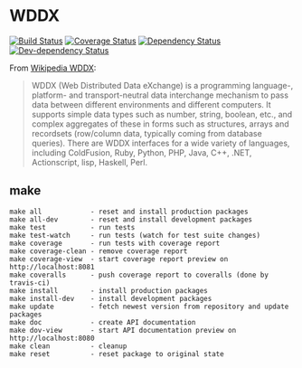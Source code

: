 WDDX
====

[![Build Status](https://travis-ci.org/SimasGodovan/WDDX.png?branch=master)](https://travis-ci.org/SimasGodovan/WDDX)
[![Coverage Status](https://coveralls.io/repos/SimasGodovan/WDDX/badge.png)](https://coveralls.io/r/SimasGodovan/WDDX)
[![Dependency Status](https://david-dm.org/SimasGodovan/WDDX.png)](https://david-dm.org/SimasGodovan/WDDX)
[![Dev-dependency Status](https://david-dm.org/SimasGodovan/WDDX/dev-status.png)](https://david-dm.org/SimasGodovan/WDDX#info=devDependencies)

From [Wikipedia WDDX](http://en.wikipedia.org/wiki/WDDX):
> WDDX (Web Distributed Data eXchange) is a programming language-, platform- and transport-neutral data interchange
> mechanism to pass data between different environments and different computers. It supports simple data types
> such as number, string, boolean, etc., and complex aggregates of these in forms such as structures, arrays and
> recordsets (row/column data, typically coming from database queries). There are WDDX interfaces for a wide
> variety of languages, including ColdFusion, Ruby, Python, PHP, Java, C++, .NET, Actionscript, lisp, Haskell, Perl.

## make
```
make all            - reset and install production packages
make all-dev        - reset and install development packages
make test           - run tests
make test-watch     - run tests (watch for test suite changes)
make coverage       - run tests with coverage report
make coverage-clean - remove coverage report
make coverage-view  - start coverage report preview on http://localhost:8081
make coveralls      - push coverage report to coveralls (done by travis-ci)
make install        - install production packages
make install-dev    - install development packages
make update         - fetch newest version from repository and update packages
make doc            - create API documentation
make dov-view       - start API documentation preview on http://localhost:8080
make clean          - cleanup
make reset          - reset package to original state
```